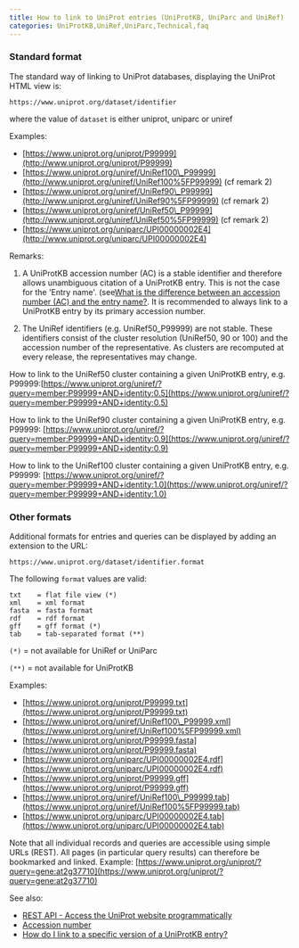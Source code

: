 ```yaml
---
title: How to link to UniProt entries (UniProtKB, UniParc and UniRef)
categories: UniProtKB,UniRef,UniParc,Technical,faq
---
```


### Standard format

The standard way of linking to UniProt databases, displaying the UniProt HTML view is:

`https://www.uniprot.org/dataset/identifier`

where the value of `dataset` is either uniprot, uniparc or uniref

Examples:

- [https://www.uniprot.org/uniprot/P99999](http://www.uniprot.org/uniprot/P99999)
- [https://www.uniprot.org/uniref/UniRef100\_P99999](http://www.uniprot.org/uniref/UniRef100%5FP99999) (cf remark 2)
- [https://www.uniprot.org/uniref/UniRef90\_P99999](http://www.uniprot.org/uniref/UniRef90%5FP99999) (cf remark 2)
- [https://www.uniprot.org/uniref/UniRef50\_P99999](http://www.uniprot.org/uniref/UniRef50%5FP99999) (cf remark 2)
- [https://www.uniprot.org/uniparc/UPI00000002E4](http://www.uniprot.org/uniparc/UPI00000002E4)

Remarks:

1. A UniProtKB accession number (AC) is a stable identifier and therefore allows unambiguous citation of a UniProtKB entry. This is not the case for the 'Entry name'. (see[What is the difference between an accession number (AC) and the entry name?](http://www.uniprot.org/faq/6). It is recommended to always link to a UniProtKB entry by its primary accession number.

2. The UniRef identifiers (e.g. UniRef50\_P99999) are not stable. These identifiers consist of the cluster resolution (UniRef50, 90 or 100) and the accession number of the representative. As clusters are recomputed at every release, the representatives may change.









How to link to the UniRef50 cluster containing a given UniProtKB entry, e.g. P99999:[https://www.uniprot.org/uniref/?query=member:P99999+AND+identity:0.5](https://www.uniprot.org/uniref/?query=member:P99999+AND+identity:0.5)








How to link to the UniRef90 cluster containing a given UniProtKB entry, e.g. P99999: [https://www.uniprot.org/uniref/?query=member:P99999+AND+identity:0.9](https://www.uniprot.org/uniref/?query=member:P99999+AND+identity:0.9)








How to link to the UniRef100 cluster containing a given UniProtKB entry, e.g. P99999: [https://www.uniprot.org/uniref/?query=member:P99999+AND+identity:1.0](https://www.uniprot.org/uniref/?query=member:P99999+AND+identity:1.0)

### Other formats

Additional formats for entries and queries can be displayed by adding an extension to the URL:

`https://www.uniprot.org/dataset/identifier.format`

The following `format` values are valid:

```
txt    = flat file view (*)
xml    = xml format
fasta  = fasta format
rdf    = rdf format
gff    = gff format (*)
tab    = tab-separated format (**)

```

`(*)` = not available for UniRef or UniParc

`(**)` = not available for UniProtKB

Examples:

- [https://www.uniprot.org/uniprot/P99999.txt](https://www.uniprot.org/uniprot/P99999.txt)
- [https://www.uniprot.org/uniref/UniRef100\_P99999.xml](https://www.uniprot.org/uniref/UniRef100%5FP99999.xml)
- [https://www.uniprot.org/uniprot/P99999.fasta](https://www.uniprot.org/uniprot/P99999.fasta)
- [https://www.uniprot.org/uniparc/UPI00000002E4.rdf](https://www.uniprot.org/uniparc/UPI00000002E4.rdf)
- [https://www.uniprot.org/uniprot/P99999.gff](https://www.uniprot.org/uniprot/P99999.gff)
- [https://www.uniprot.org/uniref/UniRef100\_P99999.tab](https://www.uniprot.org/uniref/UniRef100%5FP99999.tab)
- [https://www.uniprot.org/uniparc/UPI00000002E4.tab](https://www.uniprot.org/uniparc/UPI00000002E4.tab)

Note that all individual records and queries are accessible using simple URLs (REST). All pages (in particular query results) can therefore be bookmarked and linked. Example: [https://www.uniprot.org/uniprot/?query=gene:at2g37710](https://www.uniprot.org/uniprot/?query=gene:at2g37710)

See also:

- [REST API - Access the UniProt website programmatically](http://www.uniprot.org/help/api)
- [Accession number](http://www.uniprot.org/manual/accession%5Fnumbers)
- [How do I link to a specific version of a UniProtKB entry?](http://www.uniprot.org/help/link%5Fold%5Fversions)